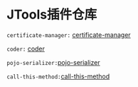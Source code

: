 # JTools插件仓库
`certificate-manager:` [certificate-manager](https://gitee.com/myprofile/cool-request-certificate-manager/releases/download/v2.0.0/certificate-manager-v2.0.0-all.jar)

`coder:` [coder](https://github.com/lhstack/coolrequest-tool-coder/releases/download/v2.0.0/coolrequest-tool-coder-v2.0.0-all.jar)

`pojo-serializer:`[pojo-serializer](https://gitee.com/myprofile/pojo-serializer/releases/download/v2.0.1/pojo-serializer-v2.0.1.jar)

`call-this-method:`[call-this-method](https://github.com/lhstack/call-this-method/releases/download/v1.0.0/idea-tools-call-method-v1.0.0.jar)
